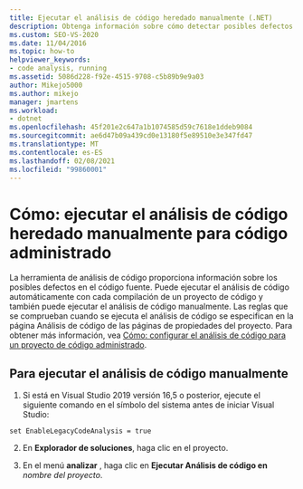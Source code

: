 ```yaml
---
title: Ejecutar el análisis de código heredado manualmente (.NET)
description: Obtenga información sobre cómo detectar posibles defectos en el código fuente. Vea cómo ejecutar el análisis de código heredado manualmente en código administrado en Visual Studio.
ms.custom: SEO-VS-2020
ms.date: 11/04/2016
ms.topic: how-to
helpviewer_keywords:
- code analysis, running
ms.assetid: 5086d228-f92e-4515-9708-c5b89b9e9a03
author: Mikejo5000
ms.author: mikejo
manager: jmartens
ms.workload:
- dotnet
ms.openlocfilehash: 45f201e2c647a1b1074585d59c7618e1ddeb9084
ms.sourcegitcommit: ae6d47b09a439cd0e13180f5e89510e3e347fd47
ms.translationtype: MT
ms.contentlocale: es-ES
ms.lasthandoff: 02/08/2021
ms.locfileid: "99860001"
---
```

# <a name="how-to-run-legacy-code-analysis-manually-for-managed-code"></a>Cómo: ejecutar el análisis de código heredado manualmente para código administrado

La herramienta de análisis de código proporciona información sobre los posibles defectos en el código fuente. Puede ejecutar el análisis de código automáticamente con cada compilación de un proyecto de código y también puede ejecutar el análisis de código manualmente. Las reglas que se comprueban cuando se ejecuta el análisis de código se especifican en la página Análisis de código de las páginas de propiedades del proyecto. Para obtener más información, vea [Cómo: configurar el análisis de código para un proyecto de código administrado](../code-quality/how-to-configure-code-analysis-for-a-managed-code-project.md).

## <a name="to-run-code-analysis-manually"></a>Para ejecutar el análisis de código manualmente

1. Si está en Visual Studio 2019 versión 16,5 o posterior, ejecute el siguiente comando en el símbolo del sistema antes de iniciar Visual Studio:

```
set EnableLegacyCodeAnalysis = true
```

2. En **Explorador de soluciones**, haga clic en el proyecto.

3. En el menú **analizar** , haga clic en **Ejecutar Análisis de código en** *nombre del proyecto*.
